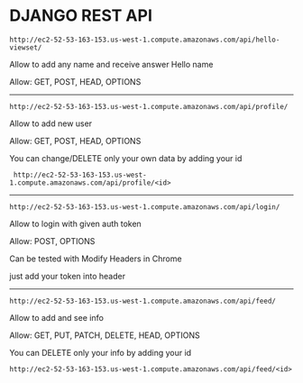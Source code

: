 # DJANGO REST API

    http://ec2-52-53-163-153.us-west-1.compute.amazonaws.com/api/hello-viewset/

Allow to add any name and receive answer Hello name
  
Allow: GET, POST, HEAD, OPTIONS
*************************************
  
    http://ec2-52-53-163-153.us-west-1.compute.amazonaws.com/api/profile/

Allow to add new user

Allow: GET, POST, HEAD, OPTIONS

You can change/DELETE only your own data by adding your id

     http://ec2-52-53-163-153.us-west-1.compute.amazonaws.com/api/profile/<id>

*************************************

    http://ec2-52-53-163-153.us-west-1.compute.amazonaws.com/api/login/

Allow to login with given auth token

Allow: POST, OPTIONS

Can be tested with Modify Headers in Chrome

just add your token into header
*************************************

    http://ec2-52-53-163-153.us-west-1.compute.amazonaws.com/api/feed/

Allow to add and see info

Allow: GET, PUT, PATCH, DELETE, HEAD, OPTIONS

You can DELETE only your info by adding your id

    http://ec2-52-53-163-153.us-west-1.compute.amazonaws.com/api/feed/<id>


